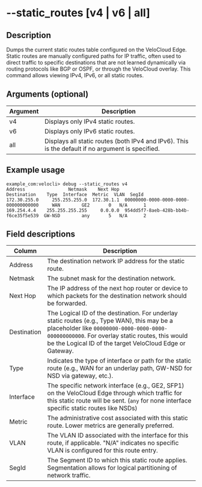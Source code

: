 #	--static_routes [v4 | v6 | all]

##	Description
Dumps the current static routes table configured on the VeloCloud Edge. Static routes are manually configured paths for IP traffic, often used to direct traffic to specific destinations that are not learned dynamically via routing protocols like BGP or OSPF, or through the VeloCloud overlay. This command allows viewing IPv4, IPv6, or all static routes.

##  Arguments (optional)
| Argument | Description |
|---|---|
| v4 | Displays only IPv4 static routes. |
| v6 | Displays only IPv6 static routes. |
| all | Displays all static routes (both IPv4 and IPv6). This is the default if no argument is specified. |

##  Example usage
```
example_com:velocli> debug --static_routes v4
Address                Netmask    Next Hop                           Destination    Type  Interface  Metric  VLAN  SegId
172.30.255.0     255.255.255.0  172.30.1.1  00000000-0000-0000-0000-000000000000     WAN        GE2       0   N/A      1
169.254.4.4    255.255.255.255     0.0.0.0  954dd5f7-8aeb-428b-bb4b-f6ce35f5e539  GW-NSD        any       5   N/A      2
```

##  Field descriptions
| Column | Description |
|---|---|
| Address | The destination network IP address for the static route. |
| Netmask | The subnet mask for the destination network. |
| Next Hop | The IP address of the next hop router or device to which packets for the destination network should be forwarded. |
| Destination | The Logical ID of the destination. For underlay static routes (e.g., Type WAN), this may be a placeholder like `00000000-0000-0000-0000-000000000000`. For overlay static routes, this would be the Logical ID of the target VeloCloud Edge or Gateway. |
| Type | Indicates the type of interface or path for the static route (e.g., WAN for an underlay path, GW-NSD for NSD via gateway, etc.). |
| Interface | The specific network interface (e.g., GE2, SFP1) on the VeloCloud Edge through which traffic for this static route will be sent. (`any` for none interface specific static routes like NSDs) |
| Metric | The administrative cost associated with this static route. Lower metrics are generally preferred. |
| VLAN | The VLAN ID associated with the interface for this route, if applicable. "N/A" indicates no specific VLAN is configured for this route entry. |
| SegId | The Segment ID to which this static route applies. Segmentation allows for logical partitioning of network traffic. |